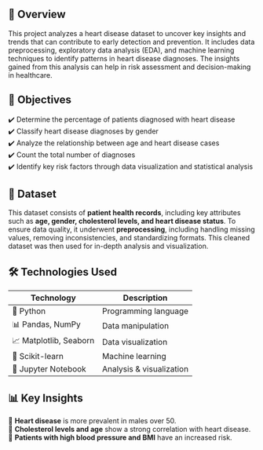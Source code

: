 ## 📌 Overview 
This project analyzes a heart disease dataset to uncover key insights and trends that can contribute to early detection and prevention. It includes data preprocessing, exploratory data analysis (EDA), and machine learning techniques to identify patterns in heart disease diagnoses. The insights gained from this analysis can help in risk assessment and decision-making in healthcare.

## 🎯 Objectives  
✔️ Determine the percentage of patients diagnosed with heart disease  
✔️ Classify heart disease diagnoses by gender  
✔️ Analyze the relationship between age and heart disease cases  
✔️ Count the total number of diagnoses  
✔️ Identify key risk factors through data visualization and statistical analysis  

## 📂 Dataset  
This dataset consists of **patient health records**, including key attributes such as **age, gender, cholesterol levels, and heart disease status**. To ensure data quality, it underwent **preprocessing**, including handling missing values, removing inconsistencies, and standardizing formats. This cleaned dataset was then used for in-depth analysis and visualization.

## 🛠 Technologies Used  
| Technology | Description |
|------------|------------|
| 🐍 Python | Programming language |
| 📊 Pandas, NumPy | Data manipulation |
| 📈 Matplotlib, Seaborn | Data visualization |
| 🤖 Scikit-learn | Machine learning |
| 📓 Jupyter Notebook | Analysis & visualization |

## 📊 Key Insights   
🔹 **Heart disease** is more prevalent in males over 50.  
🔹 **Cholesterol levels and age** show a strong correlation with heart disease.  
🔹 **Patients with high blood pressure and BMI** have an increased risk.  
